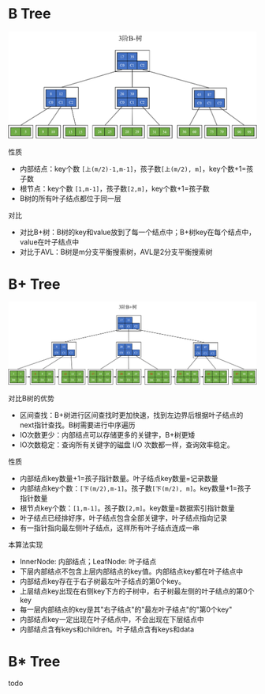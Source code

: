 # B Tree
![](./img/BTree.png)

性质
- 内部结点：key个数 `[上(m/2)-1,m-1]`，孩子数`[上(m/2), m]`，key个数+1=孩子数
- 根节点：key个数 `[1,m-1]`，孩子数`[2,m]`，key个数+1=孩子数
- B树的所有叶子结点都位于同一层

对比
- 对比B+树：B树的key和value放到了每一个结点中；B+树key在每个结点中，value在叶子结点中
- 对比于AVL：B树是m分支平衡搜索树，AVL是2分支平衡搜索树
# B+ Tree
![](./img/BPlusTree.png)

对比B树的优势
- 区间查找：B+树进行区间查找时更加快速，找到左边界后根据叶子结点的next指针查找。B树需要进行中序遍历
- IO次数更少：内部结点可以存储更多的关键字，B+树更矮
- IO次数稳定：查询所有关键字的磁盘 I/O 次数都一样，查询效率稳定。

性质
- 内部结点key数量+1=孩子指针数量。叶子结点key数量=记录数量
- 内部结点key个数：`[下(m/2),m-1]`。孩子数`[下(m/2), m]`。key数量+1=孩子指针数量
- 根节点key个数：`[1,m-1]`。孩子数`[2,m]`。key数量=数据索引指针数量
- 叶子结点已经排好序，叶子结点包含全部关键字，叶子结点指向记录
- 有一指针指向最左侧叶子结点，这样所有叶子结点连成一串

本算法实现
- InnerNode: 内部结点；LeafNode: 叶子结点
- 下层内部结点不包含上层内部结点的key值。内部结点key都在叶子结点中
- 内部结点key存在于右子树最左叶子结点的第0个key。
- 上层结点key出现在右侧key下方的子树中，右子树最左侧的叶子结点的第0个key
- 每一层内部结点的key是其"右子结点"的"最左叶子结点"的"第0个key"
- 内部结点key一定出现在叶子结点中，不会出现在下层结点中
- 内部结点含有keys和children。叶子结点含有keys和data
# B* Tree
todo